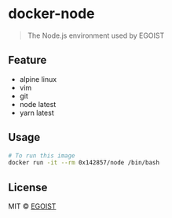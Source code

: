 # docker-node

> The Node.js environment used by EGOIST

## Feature

- alpine linux
- vim
- git
- node latest
- yarn latest

## Usage

```bash
# To run this image
docker run -it --rm 0x142857/node /bin/bash
```

## License

MIT &copy; [EGOIST](github.com/EGOIST)
